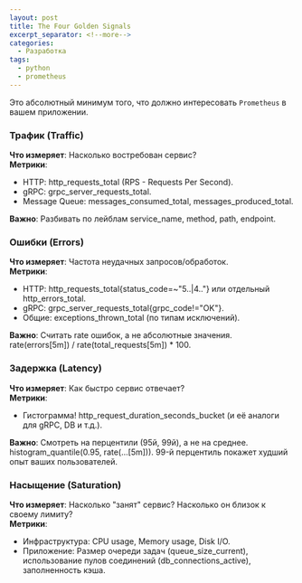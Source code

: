 ```yaml
---
layout: post
title: The Four Golden Signals
excerpt_separator: <!--more-->
categories:
  - Разработка
tags:
  - python
  - prometheus
---
```


Это абсолютный минимум того, что должно интересовать `Prometheus` в вашем приложении.

<!--more-->

### Трафик (Traffic)

**Что измеряет**: Насколько востребован сервис?  
**Метрики**:

- HTTP: http_requests_total (RPS - Requests Per Second).
- gRPC: grpc_server_requests_total.
- Message Queue: messages_consumed_total, messages_produced_total.

**Важно**: Разбивать по лейблам service_name, method, path, endpoint.

### Ошибки (Errors)

**Что измеряет**: Частота неудачных запросов/обработок.  
**Метрики**:

- HTTP: http_requests_total{status_code=~"5..|4.."} или отдельный http_errors_total.
- gRPC: grpc_server_requests_total{grpc_code!="OK"}.
- Общие: exceptions_thrown_total (по типам исключений).

**Важно**: Считать rate ошибок, а не абсолютные значения. rate(errors[5m]) / rate(total_requests[5m]) \* 100.

### Задержка (Latency)

**Что измеряет**: Как быстро сервис отвечает?  
**Метрики**:

- Гистограмма! http_request_duration_seconds_bucket (и её аналоги для gRPC, DB и т.д.).

**Важно**: Смотреть на перцентили (95й, 99й), а не на среднее. histogram_quantile(0.95, rate(...[5m])). 99-й перцентиль покажет худший опыт ваших пользователей.

### Насыщение (Saturation)

**Что измеряет**: Насколько "занят" сервис? Насколько он близок к своему лимиту?  
**Метрики**:

- Инфраструктура: CPU usage, Memory usage, Disk I/O.
- Приложение: Размер очереди задач (queue_size_current), использование пулов соединений (db_connections_active), заполненность кэша.
